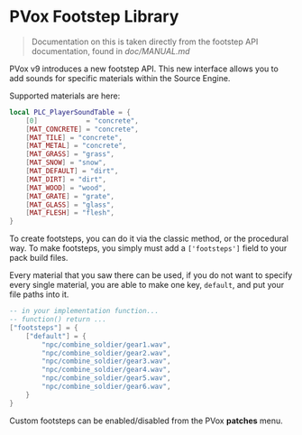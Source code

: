 # PVox Footstep Library

> Documentation on this is taken directly from the footstep API documentation, found in *doc/MANUAL.md*

PVox v9 introduces a new footstep API. This new interface allows you to add sounds for specific materials within the Source Engine.

Supported materials are here:

```lua
local PLC_PlayerSoundTable = {
	[0]            = "concrete",
	[MAT_CONCRETE] = "concrete",
	[MAT_TILE] = "concrete",
	[MAT_METAL] = "concrete",
	[MAT_GRASS] = "grass",
	[MAT_SNOW] = "snow",
	[MAT_DEFAULT] = "dirt",
	[MAT_DIRT] = "dirt",
	[MAT_WOOD] = "wood",
	[MAT_GRATE] = "grate",
	[MAT_GLASS] = "glass",
	[MAT_FLESH] = "flesh",
}
```

To create footsteps, you can do it via the classic method, or the procedural way. To make footsteps, you simply must add a `['footsteps']` field to your pack build files.

Every material that you saw there can be used, if you do not want to specify every single material, you are able to make one key, `default`, and put your file paths into it.

```lua
-- in your implementation function...
-- function() return ...
["footsteps"] = {
    ["default"] = {
        "npc/combine_soldier/gear1.wav",
        "npc/combine_soldier/gear2.wav",
        "npc/combine_soldier/gear3.wav",
        "npc/combine_soldier/gear4.wav",
        "npc/combine_soldier/gear5.wav",
        "npc/combine_soldier/gear6.wav",
    }
}
```

Custom footsteps can be enabled/disabled from the PVox **patches** menu.

